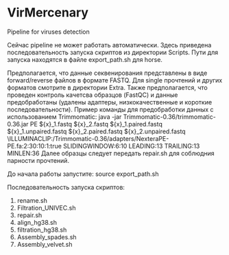 # VirMercenary
Pipeline for viruses detection 

Сейчас pipeline не может работать автоматически. Здесь приведена последовательность запуска скриптов из директории Scripts. Пути для запуска находятся в файле export_path.sh для horse. 

Предполагается, что данные секвенирования представлены в виде forward/reverse файлов в формате FASTQ. Для single прочтений и других форматов смотрите в директории Extra. 
Также предполагается, что проведен контроль качетсва образцов (FastQC) и данные предобработаны (удалены адаптеры, низкокачественные и короткие последовательности). 
Пример команды для предобработки данных с использованием Trimmomatic:
java -jar Trimmomatic-0.36/trimmomatic-0.36.jar PE ${x}_1.fastq ${x}_2.fastq ${x}_1.paired.fastq ${x}_1.unpaired.fastq ${x}_2.paired.fastq ${x}_2.unpaired.fastq 
\ILLUMINACLIP:/Trimmomatic-0.36/adapters/NexteraPE-PE.fa:2:30:10:1:true SLIDINGWINDOW:6:10 LEADING:13 TRAILING:13 MINLEN:36
Далее образцы следует передать repair.sh для соблюдния парности прочтений. 

До начала работы запустите: source export_path.sh

Последовательность запуска скриптов:
1. rename.sh 
2. Filtration_UNIVEC.sh
3. repair.sh
4. align_hg38.sh
5. filtration_hg38.sh
6. Assembly_spades.sh
7. Assembly_velvet.sh 
